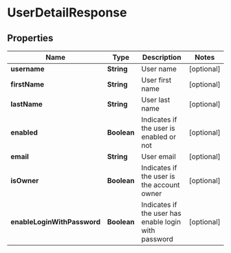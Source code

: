 
# UserDetailResponse

## Properties
Name | Type | Description | Notes
------------ | ------------- | ------------- | -------------
**username** | **String** | User name |  [optional]
**firstName** | **String** | User first name |  [optional]
**lastName** | **String** | User last name |  [optional]
**enabled** | **Boolean** | Indicates if the user is enabled or not |  [optional]
**email** | **String** | User email |  [optional]
**isOwner** | **Boolean** | Indicates if the user is the account owner |  [optional]
**enableLoginWithPassword** | **Boolean** | Indicates if the user has enable login with password |  [optional]



